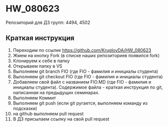 # HW_080623
Репозиторий для ДЗ групп: 4494, 4502
## Краткая инструкция
1. Переходим по ссылке https://github.com/KruglovDA/HW_080623
2. Жмем на кнопку Fork (в списке наших репозиториев появился fork)
3. Клонируем к себе в папку
4. Открываем папку в VS
5. Выполняем git branch FIO (где FIO - фамилия и инициалы студента)
6. Выполняем git checkout FIO (где FIO - фамилия и инициалы студента)
7. Добавляем свой файл с названием FIO.MD (где FIO - фамилия и инициалы студента). Содержимое файла - краткая инструкция по git, написанная на предыдущих семинарах.
8. Выполняем Коммит
9. Выполняем git push (если git ругается, выполняем команду из подсказки)
10. на github выполняем pull request
11. В ДЗ присылаем ссылку на свой pull request
